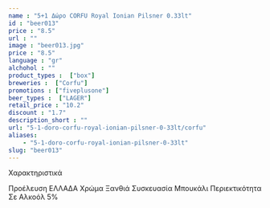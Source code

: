 ```yaml
---
name : "5+1 Δώρο CORFU Royal Ionian Pilsner 0.33lt"
id : "beer013"
price : "8.5"
url : ""
image : "beer013.jpg"
price : "8.5"
language : "gr"
alchohol : ""
product_types :  ["box"]
breweries :  ["Corfu"]
promotions : ["fiveplusone"]
beer_types :  ["LAGER"]
retail_price : "10.2"
discount : "1.7"
description_short : ""
url: "5-1-doro-corfu-royal-ionian-pilsner-0-33lt/corfu"
aliases: 
    - "5-1-doro-corfu-royal-ionian-pilsner-0-33lt"
slug: "beer013"
---
```


Χαρακτηριστικά

Προέλευση
ΕΛΛΑΔΑ
Χρώμα
Ξανθιά
Συσκευασία
Μπουκάλι
Περιεκτικότητα Σε Αλκοόλ
5%